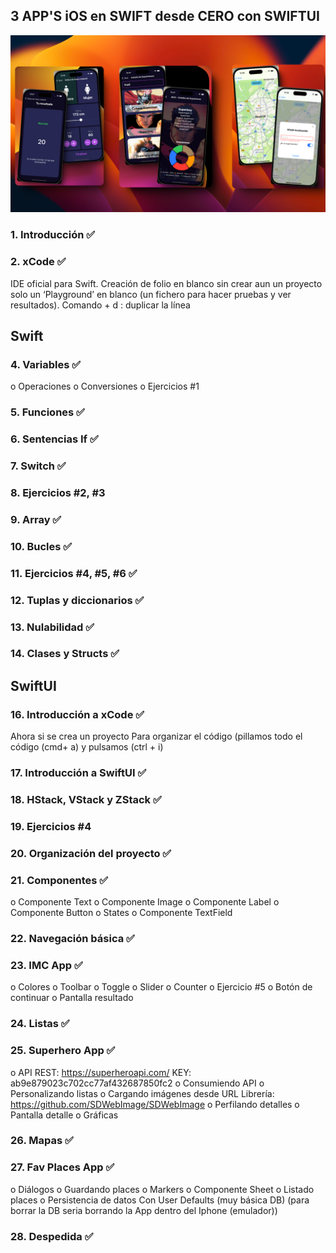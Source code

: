 ## 3 APP'S iOS en SWIFT desde CERO con SWIFTUI

![image](./app-ios.png)

### 1.	Introducción ✅
### 2.	xCode ✅
IDE oficial para Swift.
Creación de folio en blanco sin crear aun un proyecto solo un ‘Playground’ en blanco (un fichero para hacer pruebas y ver resultados).
Comando + d : duplicar la línea

## Swift

### 4.	Variables ✅
o	Operaciones
o	Conversiones
o	Ejercicios #1
### 5.	Funciones ✅
### 6.	Sentencias If ✅
### 7.	Switch ✅
### 8.	Ejercicios #2, #3
### 9.	Array ✅
### 10.	Bucles ✅
### 11.	Ejercicios #4, #5, #6 ✅
### 12.	Tuplas y diccionarios ✅
### 13.	Nulabilidad ✅
### 14.	Clases y Structs ✅
    
## SwiftUI

### 16.	Introducción a xCode ✅
Ahora si se crea un proyecto
Para organizar el código (pillamos todo el código (cmd+ a) y pulsamos (ctrl + i)
### 17.	Introducción a SwiftUI ✅
### 18.	HStack, VStack y ZStack ✅
### 19.	Ejercicios #4
### 20.	Organización del proyecto ✅
### 21.	Componentes ✅
o	Componente Text
o	Componente Image
o	Componente Label
o	Componente Button
o	States
o	Componente TextField
### 22.	Navegación básica ✅
### 23.	IMC App ✅
o	Colores 
o	Toolbar 
o	Toggle
o	Slider
o	Counter
o	Ejercicio #5
o	Botón de continuar
o	Pantalla resultado
### 24.	Listas  ✅ 
### 25.	Superhero App  ✅
o	API REST: https://superheroapi.com/
KEY: ab9e879023c702cc77af432687850fc2
o	Consumiendo API
o	Personalizando listas
o	Cargando imágenes desde URL
Librería: https://github.com/SDWebImage/SDWebImage
o	Perfilando detalles
o	Pantalla detalle
o	Gráficas
### 26.	Mapas ✅
### 27.	Fav Places App ✅
o	Diálogos
o	Guardando places
o	Markers
o	Componente Sheet
o	Listado places
o	Persistencia de datos
Con User Defaults (muy básica DB) (para borrar la DB seria borrando la App dentro del Iphone (emulador))
### 28.	Despedida ✅
